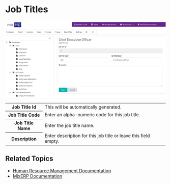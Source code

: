 # Job Titles

![Job Title](images/job-title.png)

<table class="ui padded compact attached small blue table">
    <tr>
        <th>
            Job Title Id
        </th>
        <td>
            This will be automatically generated.
        </td>
    </tr>
    <tr>
        <th>
            Job Title Code
        </th>
        <td>
            Enter an alpha-numeric code for this job title.
        </td>
    </tr>
    <tr>
        <th>
            Job Title Name
        </th>
        <td>
            Enter the job title name.
        </td>
    </tr>
    <tr>
        <th>Description
        </th>
        <td>
            Enter description for this job title or leave this
            field empty.
        </td>
    </tr>
</table>

## Related Topics
* [Human Resource Management Documentation](index.md)
* [MixERP Documentation](../index.md)
